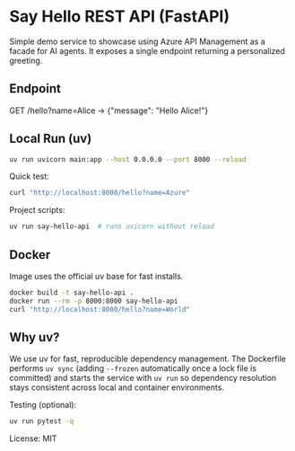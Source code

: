 Say Hello REST API (FastAPI)
================================

Simple demo service to showcase using Azure API Management as a facade for AI agents. It exposes a single endpoint returning a personalized greeting.

Endpoint
--------
GET /hello?name=Alice -> {"message": "Hello Alice!"}

Local Run (uv)
--------------
```bash
uv run uvicorn main:app --host 0.0.0.0 --port 8000 --reload
```

Quick test:
```bash
curl "http://localhost:8000/hello?name=Azure"
```

Project scripts:
```bash
uv run say-hello-api  # runs uvicorn without reload
```

Docker
------
Image uses the official uv base for fast installs.
```bash
docker build -t say-hello-api .
docker run --rm -p 8000:8000 say-hello-api
curl "http://localhost:8000/hello?name=World"
```

Why uv?
-------
We use uv for fast, reproducible dependency management. The Dockerfile performs `uv sync` (adding `--frozen` automatically once a lock file is committed) and starts the service with `uv run` so dependency resolution stays consistent across local and container environments.

Testing (optional):
```bash
uv run pytest -q
```

License: MIT
